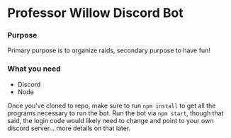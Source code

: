 # Professor Willow Discord Bot

### Purpose
Primary purpose is to organize raids, secondary purpose to have fun!

### What you need
 - Discord
 - Node

Once you've cloned to repo, make sure to run `npm install` to get all the programs necessary to run the bot.
Run the bot via `npm start`, though that said, the login code would likely need to change and point to your own discord server... more details on that later.
